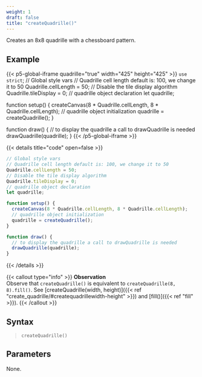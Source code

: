 ```yaml
---
weight: 1
draft: false
title: "createQuadrille()"
---
```


Creates an 8x8 quadrille with a chessboard pattern.

## Example

{{< p5-global-iframe quadrille="true" width="425" height="425" >}}
`use strict`;
// Global style vars
// Quadrille cell length default is: 100, we change it to 50
Quadrille.cellLength = 50;
// Disable the tile display algorithm
Quadrille.tileDisplay = 0;
// quadrille object declaration
let quadrille;

function setup() {
  createCanvas(8 * Quadrille.cellLength, 8 * Quadrille.cellLength);
  // quadrille object initialization
  quadrille = createQuadrille();
}

function draw() {
  // to display the quadrille a call to drawQuadrille is needed
  drawQuadrille(quadrille);
}
{{< /p5-global-iframe >}}

{{< details title="code" open=false >}}
```js
// Global style vars
// Quadrille cell length default is: 100, we change it to 50
Quadrille.cellLength = 50;
// Disable the tile display algorithm
Quadrille.tileDisplay = 0;
// quadrille object declaration
let quadrille;

function setup() {
  createCanvas(8 * Quadrille.cellLength, 8 * Quadrille.cellLength);
  // quadrille object initialization
  quadrille = createQuadrille();
}

function draw() {
  // to display the quadrille a call to drawQuadrille is needed
  drawQuadrille(quadrille);
}
```
{{< /details >}}

{{< callout type="info" >}}
**Observation**\
Observe that `createQuadrille()` is equivalent to `createQuadrille(8, 8).fill()`. See [createQuadrille(width, height)]({{< ref "create_quadrille/#createquadrillewidth-height" >}}) and [fill()]({{< ref "fill" >}}).
{{< /callout >}}

## Syntax

> `createQuadrille()`

## Parameters

None.